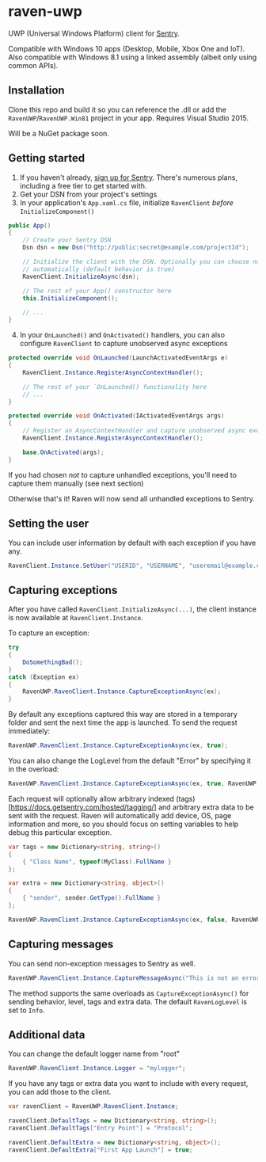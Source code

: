 # raven-uwp

UWP (Universal Windows Platform) client for [Sentry](https://www.getsentry.com/welcome/).

Compatible with Windows 10 apps (Desktop, Mobile, Xbox One and IoT). Also compatible with Windows 8.1 using a linked assembly (albeit only using common APIs).


## Installation

Clone this repo and build it so you can reference the .dll or add the `RavenUWP`/`RavenUWP.Win81` project in your app. Requires Visual Studio 2015.

Will be a NuGet package soon.


## Getting started

1. If you haven't already, [sign up for Sentry](https://www.getsentry.com/signup/). There's numerous plans, including a free tier to get started with.
2. Get your DSN from your project's settings
3. In your application's `App.xaml.cs` file, initialize `RavenClient` _before_ `InitializeComponent()`
```csharp
public App()
{
    // Create your Sentry DSN
    Dsn dsn = new Dsn("http://public:secret@example.com/projectId");

    // Initialize the client with the DSN. Optionally you can choose not to handle unhandled exceptions
    // automatically (default behavior is true)
    RavenClient.InitializeAsync(dsn);

    // The rest of your App() constructor here
    this.InitializeComponent();

    // ...
}
```
4. In your `OnLaunched()` and `OnActivated()` handlers, you can also configure `RavenClient` to capture unobserved async exceptions
```csharp
protected override void OnLaunched(LaunchActivatedEventArgs e)
{
    RavenClient.Instance.RegisterAsyncContextHandler();

    // The rest of your `OnLaunched() functionality here
    // ...
}

protected override void OnActivated(IActivatedEventArgs args)
{
    // Register an AsyncContextHandler and capture unobserved async exceptions
    RavenClient.Instance.RegisterAsyncContextHandler();

    base.OnActivated(args);
}
```

If you had chosen *not* to capture unhandled exceptions, you'll need to capture them manually (see next section)

Otherwise that's it! Raven will now send all unhandled exceptions to Sentry.


## Setting the user

You can include user information by default with each exception if you have any.
```csharp
RavenClient.Instance.SetUser("USERID", "USERNAME", "useremail@example.com");
```


## Capturing exceptions

After you have called `RavenClient.InitializeAsync(...)`, the client instance is now available at `RavenClient.Instance`.

To capture an exception:
```csharp
try
{
    DoSomethingBad();
}
catch (Exception ex)
{
    RavenUWP.RavenClient.Instance.CaptureExceptionAsync(ex);
}
```

By default any exceptions captured this way are stored in a temporary folder and sent the next time the app is launched. To send the request immediately:
```csharp
RavenUWP.RavenClient.Instance.CaptureExceptionAsync(ex, true);
```

You can also change the LogLevel from the default "Error" by specifying it in the overload:
```csharp
RavenUWP.RavenClient.Instance.CaptureExceptionAsync(ex, true, RavenUWP.RavenLogLevel.Warning);
```

Each request will optionally allow arbitrary indexed (tags)[https://docs.getsentry.com/hosted/tagging/] and arbitrary extra data to be sent with the request. Raven will automatically add device, OS, page information and more, so you should focus on setting variables to help debug this particular exception.
```csharp
var tags = new Dictionary<string, string>()
{
    { "Class Name", typeof(MyClass).FullName }
};

var extra = new Dictionary<string, object>()
{
    { "sender", sender.GetType().FullName }
};

RavenUWP.RavenClient.Instance.CaptureExceptionAsync(ex, false, RavenUWP.RavenLogLevel.Error, tags, extra);
```


## Capturing messages

You can send non-exception messages to Sentry as well.
```csharp
RavenUWP.RavenClient.Instance.CaptureMessageAsync("This is not an error!");
```

The method supports the same overloads as `CaptureExceptionAsync()` for sending behavior, level, tags and extra data. The default `RavenLogLevel` is set to `Info`.


## Additional data

You can change the default logger name from "root"
```csharp
RavenUWP.RavenClient.Instance.Logger = "mylogger";
```

If you have any tags or extra data you want to include with every request, you can add those to the client.

```csharp
var ravenClient = RavenUWP.RavenClient.Instance;

ravenClient.DefaultTags = new Dictionary<string, string>();
ravenClient.DefaultTags["Entry Point"] = "Protocol";

ravenClient.DefaultExtra = new Dictionary<string, object>();
ravenClient.DefaultExtra["First App Launch"] = true;
```

